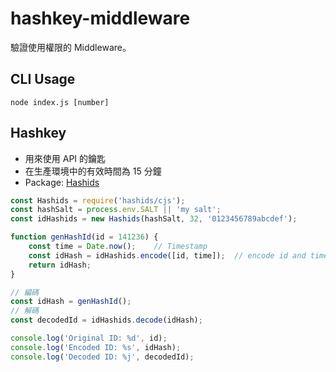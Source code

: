 hashkey-middleware
==================

驗證使用權限的 Middleware。

CLI Usage
---------

    node index.js [number]

Hashkey
---------

- 用來使用 API 的鑰匙
- 在生產環境中的有效時間為 15 分鐘
- Package: [Hashids](https://www.npmjs.com/package/hashids)

```js
const Hashids = require('hashids/cjs');
const hashSalt = process.env.SALT || 'my salt';
const idHashids = new Hashids(hashSalt, 32, '0123456789abcdef');

function genHashId(id = 141236) {
    const time = Date.now();    // Timestamp
    const idHash = idHashids.encode([id, time]);  // encode id and time to fake hex
    return idHash;
}

// 編碼
const idHash = genHashId();
// 解碼
const decodedId = idHashids.decode(idHash);

console.log('Original ID: %d', id);
console.log('Encoded ID: %s', idHash);
console.log('Decoded ID: %j', decodedId);
```
